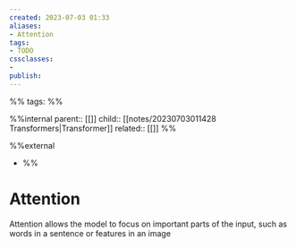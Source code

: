 ```yaml
---
created: 2023-07-03 01:33
aliases: 
- Attention
tags:
- TODO
cssclasses:
- 
publish:
---
```


%% 
tags: 
%%

%%internal
parent:: [[]]
child:: [[notes/20230703011428 Transformers|Transformer]]
related:: [[]]
%%

%%external
- []()
%%

# Attention

Attention allows the model to focus on important parts of the input, such as words in a sentence or features in an image


